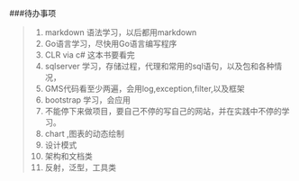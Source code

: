 ###待办事项
> 1. markdown 语法学习，以后都用markdown
> 2. Go语言学习，尽快用Go语言编写程序
> 3. CLR via c# 这本书要看完
> 4. sqlserver 学习，存储过程，代理和常用的sql语句，以及包和各种情况，
> 5. GMS代码看至少两遍，会用log,exception,filter,以及框架
> 6. bootstrap 学习，会应用
> 7. 不能停下来做项目，要自己不停的写自己的网站，并在实践中不停的学习。
> 8. chart ,图表的动态绘制
> 9. 设计模式
> 10. 架构和文档类
> 11. 反射，泛型，工具类
